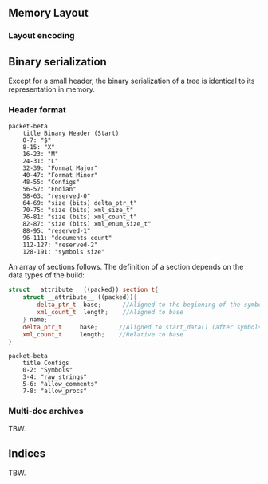 ## Memory Layout

### Layout encoding

## Binary serialization

Except for a small header, the binary serialization of a tree is identical to its representation in memory.

### Header format

```mermaid
packet-beta
    title Binary Header (Start)
    0-7: "$"
    8-15: "X"
    16-23: "M"
    24-31: "L"
    32-39: "Format Major"
    40-47: "Format Minor"
    48-55: "Configs"
    56-57: "Endian"
    58-63: "reserved-0"
    64-69: "size (bits) delta_ptr_t"
    70-75: "size (bits) xml_size_t"
    76-81: "size (bits) xml_count_t"
    82-87: "size (bits) xml_enum_size_t"
    88-95: "reserved-1"
    96-111: "documents count"
    112-127: "reserved-2"
    128-191: "symbols size"
```
An array of sections follows. The definition of a section depends on the data types of the build:
```c++
struct __attribute__ ((packed)) section_t{
    struct __attribute__ ((packed)){
        delta_ptr_t  base;      //Aligned to the beginning of the symbols table.
        xml_count_t  length;    //Aligned to base
    } name;
    delta_ptr_t     base;      //Aligned to start_data() (after symbols)
    xml_count_t     length;    //Relative to base
}
```

```mermaid
packet-beta
    title Configs
    0-2: "Symbols"
    3-4: "raw_strings"
    5-6: "allow_comments"
    7-8: "allow_procs"
```

### Multi-doc archives

TBW.

## Indices

TBW.